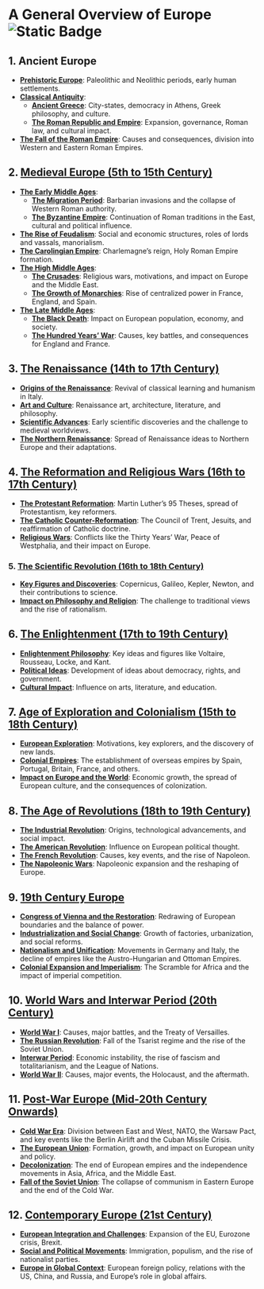 # A General Overview of Europe ![Static Badge](https://img.shields.io/badge/Work%20In%20Progress-008000)  

## 1. **Ancient Europe**
   - [**Prehistoric Europe**](https://github.com/fromsantanu/Europe-Overview/blob/main/chapters/Chapter01.md): Paleolithic and Neolithic periods, early human settlements.
   - [**Classical Antiquity**](https://github.com/fromsantanu/Europe-Overview/blob/main/chapters/Chapter02.md):
     - [**Ancient Greece**](https://github.com/fromsantanu/Europe-Overview/blob/main/chapters/Chapter02-01.md): City-states, democracy in Athens, Greek philosophy, and culture.
     - [**The Roman Republic and Empire**](https://github.com/fromsantanu/Europe-Overview/blob/main/chapters/Chapter02-02.md): Expansion, governance, Roman law, and cultural impact.
   - [**The Fall of the Roman Empire**](https://github.com/fromsantanu/Europe-Overview/blob/main/chapters/Chapter03.md): Causes and consequences, division into Western and Eastern Roman Empires.

## 2. [**Medieval Europe (5th to 15th Century)**](#)
   - [**The Early Middle Ages**](#):
     - [**The Migration Period**](#): Barbarian invasions and the collapse of Western Roman authority.
     - [**The Byzantine Empire**](#): Continuation of Roman traditions in the East, cultural and political influence.
   - [**The Rise of Feudalism**](#): Social and economic structures, roles of lords and vassals, manorialism.
   - [**The Carolingian Empire**](#): Charlemagne’s reign, Holy Roman Empire formation.
   - [**The High Middle Ages**](#):
     - [**The Crusades**](#): Religious wars, motivations, and impact on Europe and the Middle East.
     - [**The Growth of Monarchies**](#): Rise of centralized power in France, England, and Spain.
   - [**The Late Middle Ages**](#):
     - [**The Black Death**](#): Impact on European population, economy, and society.
     - [**The Hundred Years’ War**](#): Causes, key battles, and consequences for England and France.

## 3. [**The Renaissance (14th to 17th Century)**](#)
   - [**Origins of the Renaissance**](#): Revival of classical learning and humanism in Italy.
   - [**Art and Culture**](#): Renaissance art, architecture, literature, and philosophy.
   - [**Scientific Advances**](#): Early scientific discoveries and the challenge to medieval worldviews.
   - [**The Northern Renaissance**](#): Spread of Renaissance ideas to Northern Europe and their adaptations.

## 4. [**The Reformation and Religious Wars (16th to 17th Century)**](#)
   - [**The Protestant Reformation**](#): Martin Luther’s 95 Theses, spread of Protestantism, key reformers.
   - [**The Catholic Counter-Reformation**](#): The Council of Trent, Jesuits, and reaffirmation of Catholic doctrine.
   - [**Religious Wars**](#): Conflicts like the Thirty Years’ War, Peace of Westphalia, and their impact on Europe.

### 5. [**The Scientific Revolution (16th to 18th Century)**](#)
   - [**Key Figures and Discoveries**](#): Copernicus, Galileo, Kepler, Newton, and their contributions to science.
   - [**Impact on Philosophy and Religion**](#): The challenge to traditional views and the rise of rationalism.

## 6. [**The Enlightenment (17th to 19th Century)**](#)
   - [**Enlightenment Philosophy**](#): Key ideas and figures like Voltaire, Rousseau, Locke, and Kant.
   - [**Political Ideas**](#): Development of ideas about democracy, rights, and government.
   - [**Cultural Impact**](#): Influence on arts, literature, and education.

## 7. [**Age of Exploration and Colonialism (15th to 18th Century)**](#)
   - [**European Exploration**](#): Motivations, key explorers, and the discovery of new lands.
   - [**Colonial Empires**](#): The establishment of overseas empires by Spain, Portugal, Britain, France, and others.
   - [**Impact on Europe and the World**](#): Economic growth, the spread of European culture, and the consequences of colonization.

## 8. [**The Age of Revolutions (18th to 19th Century)**](#)
   - [**The Industrial Revolution**](#): Origins, technological advancements, and social impact.
   - [**The American Revolution**](#): Influence on European political thought.
   - [**The French Revolution**](#): Causes, key events, and the rise of Napoleon.
   - [**The Napoleonic Wars**](#): Napoleonic expansion and the reshaping of Europe.

## 9. [**19th Century Europe**](#)
   - [**Congress of Vienna and the Restoration**](#): Redrawing of European boundaries and the balance of power.
   - [**Industrialization and Social Change**](#): Growth of factories, urbanization, and social reforms.
   - [**Nationalism and Unification**](#): Movements in Germany and Italy, the decline of empires like the Austro-Hungarian and Ottoman Empires.
   - [**Colonial Expansion and Imperialism**](#): The Scramble for Africa and the impact of imperial competition.

## 10. [**World Wars and Interwar Period (20th Century)**](#)
   - [**World War I**](#): Causes, major battles, and the Treaty of Versailles.
   - [**The Russian Revolution**](#): Fall of the Tsarist regime and the rise of the Soviet Union.
   - [**Interwar Period**](#): Economic instability, the rise of fascism and totalitarianism, and the League of Nations.
   - [**World War II**](#): Causes, major events, the Holocaust, and the aftermath.

## 11. [**Post-War Europe (Mid-20th Century Onwards)**](#)
   - [**Cold War Era**](#): Division between East and West, NATO, the Warsaw Pact, and key events like the Berlin Airlift and the Cuban Missile Crisis.
   - [**The European Union**](#): Formation, growth, and impact on European unity and policy.
   - [**Decolonization**](#): The end of European empires and the independence movements in Asia, Africa, and the Middle East.
   - [**Fall of the Soviet Union**](#): The collapse of communism in Eastern Europe and the end of the Cold War.

## 12. [**Contemporary Europe (21st Century)**](#)
   - [**European Integration and Challenges**](#): Expansion of the EU, Eurozone crisis, Brexit.
   - [**Social and Political Movements**](#): Immigration, populism, and the rise of nationalist parties.
   - [**Europe in Global Context**](#): European foreign policy, relations with the US, China, and Russia, and Europe’s role in global affairs.


